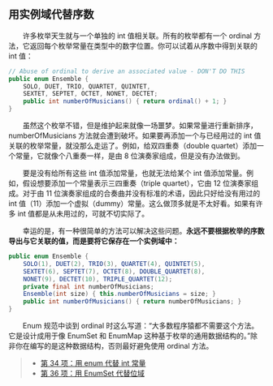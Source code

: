 ## 用实例域代替序数

&emsp;&emsp;许多枚举天生就与一个单独的 int 值相关联。所有的枚举都有一个 ordinal 方法，它返回每个枚举常量在类型中的数字位置。你可以试着从序数中得到关联的 int 值：

```java
// Abuse of ordinal to derive an associated value - DON'T DO THIS
public enum Ensemble {
    SOLO, DUET, TRIO, QUARTET, QUINTET,
    SEXTET, SEPTET, OCTET, NONET, DECTET;
    public int numberOfMusicians() { return ordinal() + 1; }
}
```

&emsp;&emsp;虽然这个枚举不错，但是维护起来就像一场噩梦。如果常量进行重新排序，numberOfMusicians 方法就会遭到破坏。如果要再添加一个与已经用过的 int 值关联的枚举常量，就没那么走运了。例如，给双四重奏（double quartet）添加一个常量，它就像个八重奏一样，是由 8 位演奏家组成，但是没有办法做到。

&emsp;&emsp;要是没有给所有这些 int 值添加常量，也就无法给某个 int 值添加常量。例如，假设想要添加一个常量表示三四重奏（triple quartet），它由 12 位演奏家组成。对于由 11 位演奏家组成的合奏曲并没有标准的术语，因此只好给没有用过的 int 值（11）添加一个虚拟（dummy）常量。这么做顶多就是不太好看。如果有许多 int 值都是从未用过的，可就不切实际了。

&emsp;&emsp;幸运的是，有一种很简单的方法可以解决这些问题。**永远不要根据枚举的序数导出与它关联的值，而是要将它保存在一个实例域中：**

```java
public enum Ensemble {
    SOLO(1), DUET(2), TRIO(3), QUARTET(4), QUINTET(5),
    SEXTET(6), SEPTET(7), OCTET(8), DOUBLE_QUARTET(8),
    NONET(9), DECTET(10), TRIPLE_QUARTET(12);
    private final int numberOfMusicians;
    Ensemble(int size) { this.numberOfMusicians = size; }
    public int numberOfMusicians() { return numberOfMusicians; }
}
```

&emsp;&emsp;Enum 规范中谈到 ordinal 时这么写道：“大多数程序猿都不需要这个方法。它是设计成用于像 EnumSet 和 EnumMap 这种基于枚举的通用数据结构的。”除非你在编写的是这种数据结构，否则最好避免使用 ordinal 方法。

> - [第 34 项：用 enum 代替 int 常量](https://gitee.com/lin-mt/effective-java-third-edition/blob/master/第06章：枚举和注解/第34项：用enum代替int常量.md)
> - [第 36 项：用 EnumSet 代替位域](https://gitee.com/lin-mt/effective-java-third-edition/blob/master/第06章：枚举和注解/第36项：用EnumSet代替位域.md)
